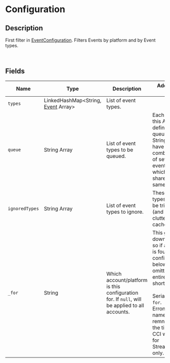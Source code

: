 Configuration
=============

## Description

First filter in [EventConfiguration](../EventConfiguration/). Filters Events by platform and by Event types.

<br />

## Fields

| Name           | Type                                                | Description                                                                                   | Additional Info                                                                                                                                                                                                                          |
| -------------- | --------------------------------------------------- | --------------------------------------------------------------------------------------------- | ---------------------------------------------------------------------------------------------------------------------------------------------------------------------------------------------------------------------------------------- |
| `types`        | LinkedHashMap&lt;String, [Event](../Event/) Array&gt; | List of event types.                                                                          |                                                                                                                                                                                                                                          |
| `queue`        | String Array                                        | List of event types to be queued.                                                             | Each String in this Array defines a queue. The String may have a combination of several event types which will share the same queue                                                                                                      |
| `ignoredTypes` | String Array                                        | List of event types to ignore.                                                                | These event types will not be triggered (and won't clutter your cache).                                                                                                                                                                  |
| `_for`         | String                                              | Which account/platform is this configuration for. If `null`, will be applied to all accounts. | This goes downwards so if a `null` for is found, the configurations below will be omitted entirely (it short circuits).<br /><br /> Serialised as `for`. Erroneously named, remnants of the time when CCI was built for Streamlabs only. |
